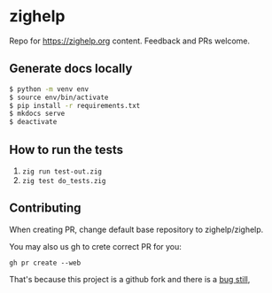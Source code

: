 # zighelp

Repo for https://zighelp.org content. Feedback and PRs welcome.

## Generate docs locally

```sh
$ python -m venv env
$ source env/bin/activate
$ pip install -r requirements.txt
$ mkdocs serve
$ deactivate
```

## How to run the tests

1. `zig run test-out.zig`
2. `zig test do_tests.zig`

## Contributing

When creating PR, change default base repository to zighelp/zighelp.

You may also us gh to crete correct PR for you:

`gh pr create --web`

That's because this project is a github fork and there is a [bug still](https://github.com/orgs/community/discussions/11729#discussioncomment-6793106),
